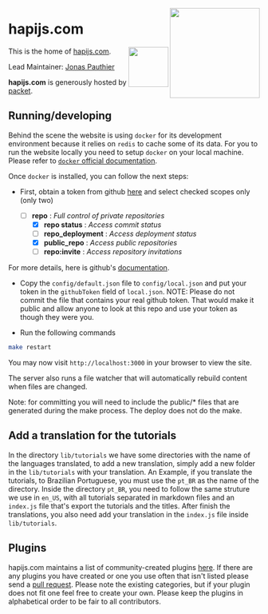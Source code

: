 <a href="http://hapijs.com"><img src="https://raw.githubusercontent.com/hapijs/assets/master/images/family.png" width="180px" align="right" /></a>

# hapijs.com

<a href="https://www.packet.net"><img src="https://www.packet.net/assets/images/logo-main.png" height="80px" align="right"/></a>

This is the home of [hapijs.com](http://hapijs.com).

Lead Maintainer: [Jonas Pauthier](https://github.com/Nargonath)

**hapijs.com** is generously hosted by [packet](https://www.packet.net).

## Running/developing

Behind the scene the website is using `docker` for its development environment because it relies on `redis` to cache some of its data. For you to run the website locally you need to setup `docker` on your local machine. Please refer to [`docker` official documentation](https://docs.docker.com/install/).

Once `docker` is installed, you can follow the next steps:

* First, obtain a token from github [here](https://github.com/settings/tokens/new) and select checked scopes only (only two)

  - [ ] **repo**              :   *Full control of private repositories*
    - [x] **repo status**     :   *Access commit status*
    - [ ] **repo_deployment** :   *Access deployment status*
    - [x] **public_repo**     :   *Access public repositories*
    - [ ] **repo:invite**     :   *Access repository invitations*
 
For more details, here is github's [documentation](https://help.github.com/en/articles/creating-a-personal-access-token-for-the-command-line).

* Copy the `config/default.json` file to `config/local.json` and put your token in the `githubToken` field of `local.json`. NOTE: Please do not commit the file that contains your real github token. That would make it public and allow anyone to look at this repo and use your token as though they were you.

* Run the following commands

```bash
make restart
```

You may now visit `http://localhost:3000` in your browser to view the site.

The server also runs a file watcher that will automatically rebuild content when files are changed.

Note: for committing you will need to include the public/* files that are generated during the make process.  The deploy does not do the make.

## Add a translation for the tutorials
In the directory `lib/tutorials` we have some directories with the name of the languages translated, to add a new translation, simply add a new folder in the `lib/tutorials` with your translation.
An Example, if you translate the tutorials, to Brazilian Portuguese, you must use the `pt_BR` as the name of the directory.
Inside the directory `pt_BR`, you need to follow the same struture we use in `en_US`, with all tutorials separated in markdown files and an `index.js` file that's export the tutorials and the titles.
After finish the translations, you also need add your translation in the `index.js` file inside `lib/tutorials`.

## Plugins
hapijs.com maintains a list of community-created plugins [here](http://hapijs.com/plugins). If there are any plugins you have created or one you use often that isn't listed please send a [pull request](https://github.com/hapijs/hapijs.com/blob/master/lib/plugins.js). Please note the existing categories, but if your plugin does not fit one feel free to create your own. Please keep the plugins in alphabetical order to be fair to all contributors.
